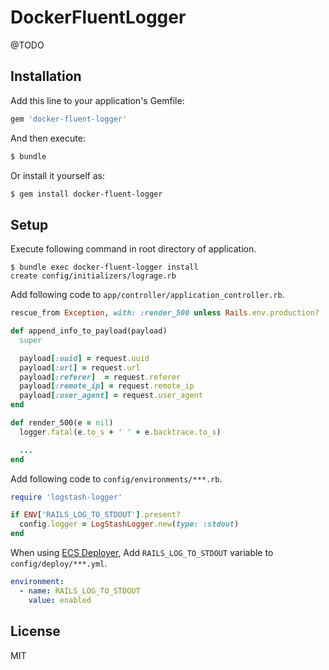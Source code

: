 # DockerFluentLogger

@TODO

## Installation

Add this line to your application's Gemfile:

```ruby
gem 'docker-fluent-logger'
```

And then execute:

```bash
$ bundle
```

Or install it yourself as:

```bash
$ gem install docker-fluent-logger
```

## Setup

Execute following command in root directory of application.
```
$ bundle exec docker-fluent-logger install
create config/initializers/lograge.rb
```

Add following code to `app/controller/application_controller.rb`.

```ruby
rescue_from Exception, with: :render_500 unless Rails.env.production?

def append_info_to_payload(payload)
  super

  payload[:uuid] = request.uuid
  payload[:url] = request.url
  payload[:referer]  = request.referer
  payload[:remote_ip] = request.remote_ip
  payload[:user_agent] = request.user_agent
end

def render_500(e = nil)
  logger.fatal(e.to_s + ' ' + e.backtrace.to_s)

  ...
end
```

Add following code to `config/environments/***.rb`.

```ruby
require 'logstash-logger'

if ENV['RAILS_LOG_TO_STDOUT'].present?
  config.logger = LogStashLogger.new(type: :stdout)
end
```

When using [ECS Deployer](https://github.com/naomichi-y/ecs_deployer), Add `RAILS_LOG_TO_STDOUT` variable to `config/deploy/***.yml`.

```yaml
environment:
  - name: RAILS_LOG_TO_STDOUT
    value: enabled
```

## License

MIT
